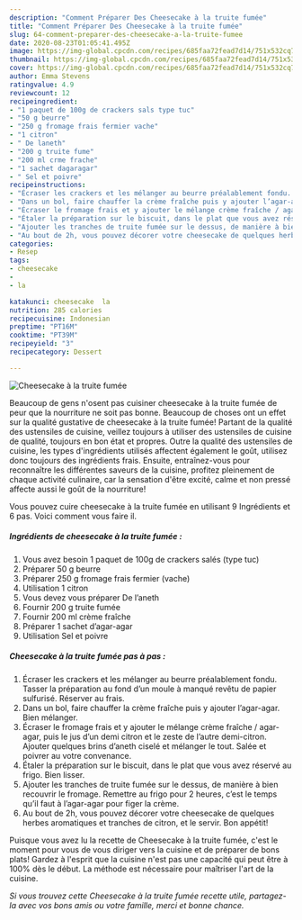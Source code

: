 ```yaml
---
description: "Comment Préparer Des Cheesecake à la truite fumée"
title: "Comment Préparer Des Cheesecake à la truite fumée"
slug: 64-comment-preparer-des-cheesecake-a-la-truite-fumee
date: 2020-08-23T01:05:41.495Z
image: https://img-global.cpcdn.com/recipes/685faa72fead7d14/751x532cq70/cheesecake-a-la-truite-fumee-photo-principale-de-la-recette.jpg
thumbnail: https://img-global.cpcdn.com/recipes/685faa72fead7d14/751x532cq70/cheesecake-a-la-truite-fumee-photo-principale-de-la-recette.jpg
cover: https://img-global.cpcdn.com/recipes/685faa72fead7d14/751x532cq70/cheesecake-a-la-truite-fumee-photo-principale-de-la-recette.jpg
author: Emma Stevens
ratingvalue: 4.9
reviewcount: 12
recipeingredient:
- "1 paquet de 100g de crackers sals type tuc"
- "50 g beurre"
- "250 g fromage frais fermier vache"
- "1 citron"
- " De laneth"
- "200 g truite fume"
- "200 ml crme frache"
- "1 sachet dagaragar"
- " Sel et poivre"
recipeinstructions:
- "Écraser les crackers et les mélanger au beurre préalablement fondu. Tasser la préparation au fond d’un moule à manqué revêtu de papier sulfurisé. Réserver au frais."
- "Dans un bol, faire chauffer la crème fraîche puis y ajouter l’agar-agar. Bien mélanger."
- "Écraser le fromage frais et y ajouter le mélange crème fraîche / agar-agar, puis le jus d’un demi citron et le zeste de l’autre demi-citron. Ajouter quelques brins d’aneth ciselé et mélanger le tout. Salée et poivrer au votre convenance."
- "Étaler la préparation sur le biscuit, dans le plat que vous avez réservé au frigo. Bien lisser."
- "Ajouter les tranches de truite fumée sur le dessus, de manière à bien recouvrir le fromage. Remettre au frigo pour 2 heures, c’est le temps qu’il faut à l’agar-agar pour figer la crème."
- "Au bout de 2h, vous pouvez décorer votre cheesecake de quelques herbes aromatiques et tranches de citron, et le servir. Bon appétit!"
categories:
- Resep
tags:
- cheesecake
- 
- la

katakunci: cheesecake  la 
nutrition: 285 calories
recipecuisine: Indonesian
preptime: "PT16M"
cooktime: "PT39M"
recipeyield: "3"
recipecategory: Dessert

---
```



![Cheesecake à la truite fumée](https://img-global.cpcdn.com/recipes/685faa72fead7d14/751x532cq70/cheesecake-a-la-truite-fumee-photo-principale-de-la-recette.jpg)

Beaucoup de gens n'osent pas cuisiner cheesecake à la truite fumée de peur que la nourriture ne soit pas bonne. Beaucoup de choses ont un effet sur la qualité gustative de cheesecake à la truite fumée! Partant de la qualité des ustensiles de cuisine, veillez toujours à utiliser des ustensiles de cuisine de qualité, toujours en bon état et propres. Outre la qualité des ustensiles de cuisine, les types d'ingrédients utilisés affectent également le goût, utilisez donc toujours des ingrédients frais. Ensuite, entraînez-vous pour reconnaître les différentes saveurs de la cuisine, profitez pleinement de chaque activité culinaire, car la sensation d'être excité, calme et non pressé affecte aussi le goût de la nourriture!

<!--inarticleads1-->

Vous pouvez cuire cheesecake à la truite fumée en utilisant 9 Ingrédients et 6 pas. Voici comment vous faire il.

##### Ingrédients de cheesecake à la truite fumée :

1. Vous avez besoin 1 paquet de 100g de crackers salés (type tuc)
1. Préparer 50 g beurre
1. Préparer 250 g fromage frais fermier (vache)
1. Utilisation 1 citron
1. Vous devez vous préparer  De l’aneth
1. Fournir 200 g truite fumée
1. Fournir 200 ml crème fraîche
1. Préparer 1 sachet d’agar-agar
1. Utilisation  Sel et poivre




<!--inarticleads2-->

##### Cheesecake à la truite fumée pas à pas :

1. Écraser les crackers et les mélanger au beurre préalablement fondu. Tasser la préparation au fond d’un moule à manqué revêtu de papier sulfurisé. Réserver au frais.
1. Dans un bol, faire chauffer la crème fraîche puis y ajouter l’agar-agar. Bien mélanger.
1. Écraser le fromage frais et y ajouter le mélange crème fraîche / agar-agar, puis le jus d’un demi citron et le zeste de l’autre demi-citron. Ajouter quelques brins d’aneth ciselé et mélanger le tout. Salée et poivrer au votre convenance.
1. Étaler la préparation sur le biscuit, dans le plat que vous avez réservé au frigo. Bien lisser.
1. Ajouter les tranches de truite fumée sur le dessus, de manière à bien recouvrir le fromage. Remettre au frigo pour 2 heures, c’est le temps qu’il faut à l’agar-agar pour figer la crème.
1. Au bout de 2h, vous pouvez décorer votre cheesecake de quelques herbes aromatiques et tranches de citron, et le servir. Bon appétit!




<!--inarticleads1-->

<p>
Puisque vous avez lu la recette de Cheesecake à la truite fumée, c'est le moment pour vous de vous diriger vers la cuisine et de préparer de bons plats! Gardez à l'esprit que la cuisine n'est pas une capacité qui peut être à 100% dès le début. La méthode est nécessaire pour maîtriser l'art de la cuisine.
</p>

<p>
<i>Si vous trouvez cette Cheesecake à la truite fumée recette utile, partagez-la avec vos bons amis ou votre famille, merci et bonne chance.</i>
</p>
